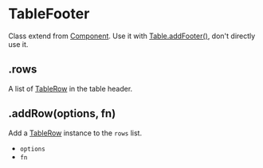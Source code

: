 # TableFooter

Class extend from [Component](component.md). Use it with [Table.addFooter()](table.md#addFooter), don't directly use it.

## .rows

A list of [TableRow](table-row.md) in the table header.

## .addRow(options, fn)

Add a [TableRow](table-row.md) instance to the `rows` list.

- `options`
- `fn`
